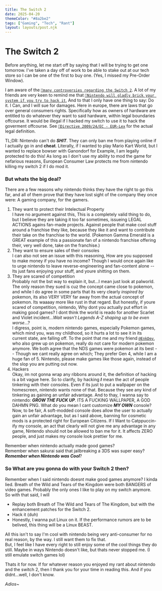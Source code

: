 ```yaml
---
title: The Switch 2
date: 2025-04-20
themeColor: "#8a2be2"
tags: ["Gaming", "Tech", "Rant"]
layout: layouts/post.njk
---
```


# The Switch 2
 
Before anything, let me start off by saying that I will be trying to get one tomorrow. I've taken a day off of work to be able to stake out at our tech store so I can be one of the first to buy one. (Yes, I missed my Pre-Order Window).

I am aware of the [`🔗many controversies regarding the Switch 2`](https://www.reddit.com/r/OutOfTheLoop/comments/1k518dn/comment/moefv5p/?utm_source=share&utm_medium=web3x&utm_name=web3xcss&utm_term=1&utm_content=share_button). A lot of my friends are very keen to remind me that [`🔗Nintendo will gladly brick your system if you try to hack it`](https://www.themirror.com/tech/gaming/nintendo-brick-your-switch-2-1148906), And to that I only have one thing to say: Do it. I Can, and I will sue for damages. Here in europe, there are laws that go over general consumers rights. Specifically how as owners of hardware are entitled to do whatever they want to said hardware, within legal boundaries offcourse. It would be illegal if I hacked my switch to use it to hack the goverment offcourse. See [`🔗Directive 2009/24/EC - EUR-Lex`](https://eur-lex.europa.eu/eli/dir/2009/24/oj/eng) for the actual legal definition.

TL;DR: Nintendo can't do ***SHIT***. They can only ban me from playing online if I actually go in and **cheat**. Literally, if I wanted to play Mario Kart World, but I wanted to replace bowser with Ganondorf for Example, I am legally protected to do this! As long as I don't use my ability to mod the game for nefarious reasons, European Consumer Law protects me from nintendo killing my switch 2 if I do mod it.


### But whats the big deal?
There are a few reasons why nintendo thinks they have the right to go this far, and all of them prove that they have lost sight of the company they once were: A gaming company, for the gamers.

1. They want to protect their Intelectual Property</br>
I have no argument against this, This is a completely valid thing to do, but I believe they are taking it too far sometimes, issueing LEGAL ACTIONS agains fan-made projects. Against people that make cool stuff around a franchise they like, because they like it and want to contribute their take on the franchise to the world. (Pokemon Gamma Emerald is a GREAT example of this a passionate fan of a nintendo franchise offering their, very well done, take on the franchise.)
2. They want to ensure sales of their consoles</br>
I can also not see an issue with this reasoning, How are you supposed to make money if you have no income? Though I would once again like to urge nintendo to leave reverse-engineering and fan-content alone -- Its just fans enjoying your stuff, and youre shitting on them.
3. They are scared of competition</br>
Probably not the bst way to explain it, but...I mean just look at palworld. The only reason they sued is cuz the concept came close to pokemon, and while I do agree in some parts that its very clearly *inspired by* pokemon, its also VERY VERY far away from the actual concept of pokemon. Its waaaay more like rust in that regard. But honestly, if youre scared of competition, nintendo, Why dont you actually put effort in making good games? I dont think the world is reado for another Scarlet and Violet incident...*Wait wasn't Legends A-Z shaping up to be even worse*...?</br>
I digress, point is, modern nintendo games, especially Pokemon games, which mind you, was my childhood, so it hurts a lot to see it in its current state, are falling off. To the point that me and my friend [`@EnkDev`](https://enkdev.xyz), who also grew up on pokemon, really do not care for modern pokemon anymore. We both agree that the NDS games were pokemon at its best -- Though we cant really agree on which; They prefer Gen 4, while I am a huge fan of 5. Nintendo, please make games like those again, instead of the slop you are putting out now.
4. Hackers</br>
Okay, im not gonna wrap any ribbons around it, the definition of hacking is a bit vague here. So to clarify, by hacking ***I*** mean the act of people tinkering with their consoles. Even if its just to put a wallpaper on the homescreen, nintendo wants none of that. Because they see any kind of tinkering as gaining an unfair advantage. And to thay, I wanna say to nintendo: ***GROW THE FUCK UP***. ITS A FUCKING WALLPAPER, A GOD DAHMN PNG. What do you mean I cant customize ***MY OWN*** console? Now, to be fair, A soft-modded console does allow the user to actually gain an unfair advantage, but as I said above, banning for cosmetic mods is a protected right for European Citizens. If I Want to Catppuccin-ify my console, an act that clearly will not give me any advantage in any game, Nintendo should not be allowed to ban me for it. It affects ZERO people, and just makes my console look prettier for me.

Remember when nintendo actually made good games?</br>
Remember when sakurai said that jailbreaking a 3DS was super easy?</br>
***Remember when Nintendo was Cool***?

### So What are you gonna do with your Switch 2 then?

Remember when I said nintendo doesnt make good games anymore? I kinda lied. Breath of the Wild and Tears of the Kingdom were both BANGERS of video games. Probably the only ones I like to play on my switch anymore. So with that said, I will
- Replay both Breath of The Wild and Tears of The Kingdom, but with the enhancement patches for the Switch 2.
- Hack it (duh)
- Honestly, I wanna put Linux on it. If the performance rumors are to be belived, this thing will be a Linux BEAST.


All this isn't to say I'm cool with nintendo being very anti-consumer for no real reason, by the way. I still want them to fix that.<br>
But, I feel like I have every right to still enjoy some of the cool things they do still. Maybe in ways Nintendo doesn't like, but thats never stopped me. (I still emulate switch games lol)


Thats it for now. If for whatever reason you enjoyed my rant about nintendo and the switch 2, then I thank you for your time in reading this. And if you didnt...well, I don't know. 

*Adios*~
